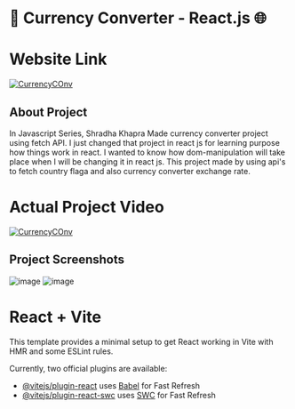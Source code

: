 # 💱 Currency Converter - React.js 🌐

# Website Link
[![CurrencyCOnv](https://img.shields.io/badge/Click_Here-App_Demo_Video_App-blue)](https://currency-converter-react-js-eight.vercel.app/)

## About  Project
In Javascript Series, Shradha Khapra Made currency converter project using fetch API. I just changed that project in react js for learning purpose how things work in react.
I wanted to know how dom-manipulation will take place when I will be changing it in react js.
This project made by using api's to fetch country flaga and also currency converter exchange rate.

# Actual Project Video
[![CurrencyCOnv](https://img.shields.io/badge/Click_Here-App_Demo_Video_App-blue)]((https://www.youtube.com/watch?v=CyGodpqcid4&t=3983s&pp=ygUOc2hyYWRoYSBraGFwcmE%3D))


## Project Screenshots
![image](https://github.com/skp3214/currency-converter-ReactJs/assets/95349420/dda98f84-f4b0-4cbb-9808-1a96811fd74b)
![image](https://github.com/skp3214/currency-converter-ReactJs/assets/95349420/3bfbb14a-db11-40e0-a854-7b404e316432)





# React + Vite

This template provides a minimal setup to get React working in Vite with HMR and some ESLint rules.

Currently, two official plugins are available:

- [@vitejs/plugin-react](https://github.com/vitejs/vite-plugin-react/blob/main/packages/plugin-react/README.md) uses [Babel](https://babeljs.io/) for Fast Refresh
- [@vitejs/plugin-react-swc](https://github.com/vitejs/vite-plugin-react-swc) uses [SWC](https://swc.rs/) for Fast Refresh
